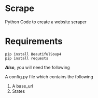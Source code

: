 # Scrape
Python Code to create a website scraper

# Requirements
```
pip install BeautifulSoup4
pip install requests
```
***Also***, you will need the following

A config.py file which contains the following
  1. A base_url
  2. States
